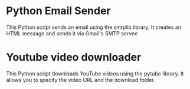# Python Email Sender

This Python script sends an email using the smtplib library. It creates an HTML message and sends it via Gmail's SMTP servee

# Youtube video downloader
This Python script downloads YouTube videos using the pytube library. It allows you to specify the video URL and the download folder.
